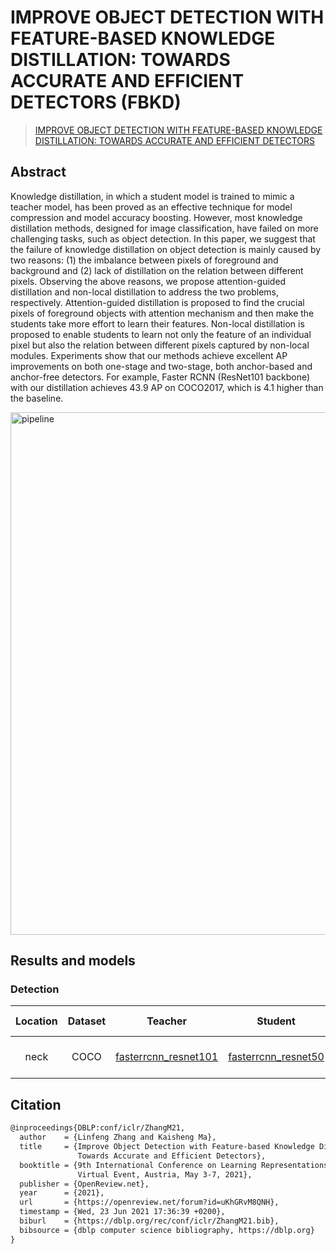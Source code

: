 # IMPROVE OBJECT DETECTION WITH FEATURE-BASED KNOWLEDGE DISTILLATION: TOWARDS ACCURATE AND EFFICIENT DETECTORS (FBKD)

> [IMPROVE OBJECT DETECTION WITH FEATURE-BASED KNOWLEDGE DISTILLATION: TOWARDS ACCURATE AND EFFICIENT DETECTORS](https://openreview.net/pdf?id=uKhGRvM8QNH)

<!-- [ALGORITHM] -->

## Abstract

Knowledge distillation, in which a student model is trained to mimic a teacher model, has been proved as an effective technique for model compression and model accuracy boosting. However, most knowledge distillation methods, designed for image classification, have failed on more challenging tasks, such as object detection. In this paper, we suggest that the failure of knowledge distillation on object detection is mainly caused by two reasons: (1) the imbalance between pixels of foreground and background and (2) lack of distillation on the relation between different pixels. Observing the above reasons, we propose attention-guided distillation and non-local distillation to address the two problems, respectively. Attention-guided distillation is proposed to find the crucial pixels of foreground objects with attention mechanism and then make the students take more effort to learn their features. Non-local distillation is proposed to enable students to learn not only the feature of an individual pixel but also the relation between different pixels captured by non-local modules. Experiments show that our methods achieve excellent AP improvements on both one-stage and two-stage, both anchor-based and anchor-free detectors. For example, Faster RCNN (ResNet101 backbone) with our distillation achieves 43.9 AP on COCO2017, which is 4.1 higher than the baseline.

<img width="836" alt="pipeline" src="https://user-images.githubusercontent.com/88702197/187424617-6259a7fc-b610-40ae-92eb-f21450dcbaa1.png">


## Results and models

### Detection

| Location | Dataset |                                                              Teacher                                                              |                                                             Student                                                             | box AP | box AP(T) | box AP(S) |                        Config                        | Download                                                                                                                                                                          |
| :------: | :-----: | :-------------------------------------------------------------------------------------------------------------------------------: | :-----------------------------------------------------------------------------------------------------------------------------: | :----: | :-------: | :-------: | :--------------------------------------------------: | :-------------------------------------------------------------------------------------------------------------------------------------------------------------------------------- |
|   neck   |  COCO   | [fasterrcnn_resnet101](https://github.com/open-mmlab/mmdetection/blob/master/configs/faster_rcnn/faster_rcnn_r101_fpn_1x_coco.py) | [fasterrcnn_resnet50](https://github.com/open-mmlab/mmdetection/blob/master/configs/faster_rcnn/faster_rcnn_r50_fpn_1x_coco.py) |  39.1  |   39.4    |   37.8    | [config](./fbkd_fpn_frcnn_r101_frcnn_r50_1x_coco.py) | [teacher](https://download.openmmlab.com/mmdetection/v2.0/faster_rcnn/faster_rcnn_r101_fpn_1x_coco/faster_rcnn_r101_fpn_1x_coco_20200130-f513f705.pth) \|[model](<>) \| [log](<>) |

## Citation

```latex
@inproceedings{DBLP:conf/iclr/ZhangM21,
  author    = {Linfeng Zhang and Kaisheng Ma},
  title     = {Improve Object Detection with Feature-based Knowledge Distillation:
               Towards Accurate and Efficient Detectors},
  booktitle = {9th International Conference on Learning Representations, {ICLR} 2021,
               Virtual Event, Austria, May 3-7, 2021},
  publisher = {OpenReview.net},
  year      = {2021},
  url       = {https://openreview.net/forum?id=uKhGRvM8QNH},
  timestamp = {Wed, 23 Jun 2021 17:36:39 +0200},
  biburl    = {https://dblp.org/rec/conf/iclr/ZhangM21.bib},
  bibsource = {dblp computer science bibliography, https://dblp.org}
}
```
